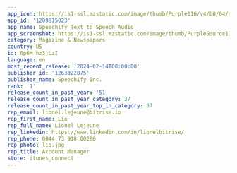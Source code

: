 ```yaml
---
app_icon: https://is1-ssl.mzstatic.com/image/thumb/Purple116/v4/b0/04/d4/b004d4c8-dd17-1454-5d81-96aeb36fe909/AppIcon-0-0-1x_U007epad-0-0-0-0-0-0-sRGB-85-220.png/1024x1024bb.png
app_id: '1209815023'
app_name: Speechify Text to Speech Audio
app_screenshot: https://is1-ssl.mzstatic.com/image/thumb/PurpleSource116/v4/b7/0b/c0/b70bc0fe-02d8-938c-7a2d-4a874fd0dde8/0f2152c7-f32e-4e72-ac3f-3433ccb4092a_1.png/1284x2778bb.png
category: Magazine & Newspapers
country: US
id: 0p6M_hz3jLzI
language: en
most_recent_release: '2024-02-14T00:00:00'
publisher_id: '1263322875'
publisher_name: Speechify Inc.
rank: '1'
release_count_in_past_year: '51'
release_count_in_past_year_category: 37
release_count_in_past_year_top_in_category: 37
rep_email: lionel.lejeune@bitrise.io
rep_first_name: Lio
rep_full_name: Lionel Lejeune
rep_linkedin: https://www.linkedin.com/in/lionelbitrise/
rep_phone: 0044 73 918 00286
rep_photo: lio.jpg
rep_title: Account Manager
store: itunes_connect
---
```

